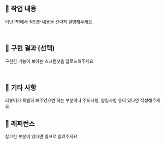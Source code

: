 ## 📍 작업 내용

이번 PR에서 작업한 내용을 간략히 설명해주세요.

<br/>

## 📍 구현 결과 (선택)

구현한 기능이 보이는 스크린샷을 업로드해주세요.

<br/>

## 📍 기타 사항

리뷰어가 특별히 봐주었으면 하는 부분이나 주의사항, 알림사항 등이 있다면 작성해주세요.

## 📍 레퍼런스

참고한 부분이 있다면 링크로 알려주세요

<br/>
